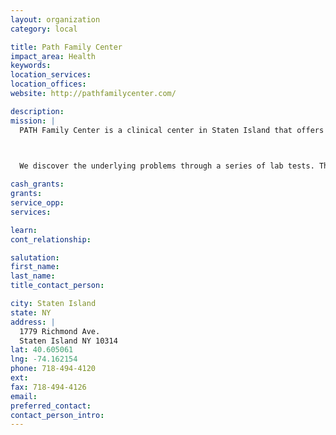 ```yaml
---
layout: organization
category: local

title: Path Family Center
impact_area: Health
keywords: 
location_services: 
location_offices: 
website: http://pathfamilycenter.com/

description: 
mission: |
  PATH Family Center is a clinical center in Staten Island that offers integrative and nutritional interventions for individuals diagnosed with Autism, Attention Deficit Hyperactivity Disorder, Food Allergies and other related conditions. Our doctor, nurse, nutritionist & special educator comprise a team whose goal it is to restore total body balance in the individual.

  

  We discover the underlying problems through a series of lab tests. The team then creates a custom nutritional protocol with diet plans and integrative guides that begin the process of recovery, as well as offering educational guidance. We also offer Hyperbaric Oxygen Therapy which is used for a variety of illnesses, including Lyme Disease, Multiple Sclerosis, Traumatic Brain Injuries, Cerebral Palsy, Autism and many more.

cash_grants: 
grants: 
service_opp: 
services: 

learn: 
cont_relationship: 

salutation: 
first_name: 
last_name: 
title_contact_person: 

city: Staten Island
state: NY
address: |
  1779 Richmond Ave.     
  Staten Island NY 10314
lat: 40.605061
lng: -74.162154
phone: 718-494-4120
ext: 
fax: 718-494-4126
email: 
preferred_contact: 
contact_person_intro: 
---
```

